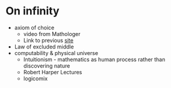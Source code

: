 # On infinity

* axiom of choice
  * video from Mathologer
  * Link to previous [site](https://web.archive.org/web/20211217151709/https://axiomofchoice.xyz/)
* Law of excluded middle
* computability & physical universe
  * Intuitionism - mathematics as human process rather than discovering nature
  * Robert Harper Lectures
  * logicomix


